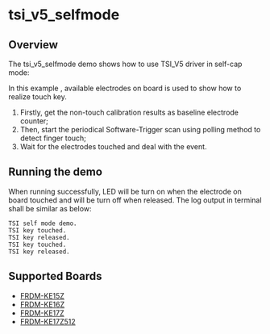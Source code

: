 # tsi_v5_selfmode

## Overview
The tsi_v5_selfmode demo shows how to use TSI_V5 driver in self-cap mode:

In this example , available electrodes on board is used to show how to realize touch key.
1. Firstly, get the non-touch calibration results as baseline electrode counter;
2. Then, start the periodical Software-Trigger scan using polling method to detect finger touch;
3. Wait for the electrodes touched and deal with the event.

## Running the demo
When running successfully, LED will be turn on when the electrode on board touched and will be
turn off when released. The log output in terminal shall be similar as below:
~~~~~~~~~~~~~~~~~~~~~
TSI self mode demo.
TSI key touched.
TSI key released.
TSI key touched.
TSI key released.
~~~~~~~~~~~~~~~~~~~~~

## Supported Boards
- [FRDM-KE15Z](../../../../_boards/frdmke15z/demo_apps/tsi_v5/tsi_v5_selfmode/example_board_readme.md)
- [FRDM-KE16Z](../../../../_boards/frdmke16z/demo_apps/tsi_v5/tsi_v5_selfmode/example_board_readme.md)
- [FRDM-KE17Z](../../../../_boards/frdmke17z/demo_apps/tsi_v5/tsi_v5_selfmode/example_board_readme.md)
- [FRDM-KE17Z512](../../../../_boards/frdmke17z512/demo_apps/tsi_v5/tsi_v5_selfmode/example_board_readme.md)
